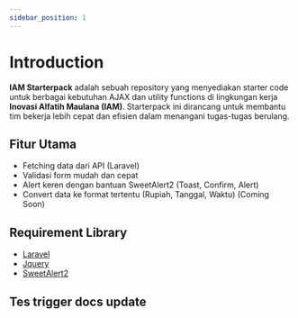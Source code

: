 ```yaml
---
sidebar_position: 1
---
```


# Introduction

**IAM Starterpack** adalah sebuah repository yang menyediakan starter code untuk berbagai kebutuhan AJAX dan utility functions di lingkungan kerja **Inovasi Alfatih Maulana (IAM)**. Starterpack ini dirancang untuk membantu tim bekerja lebih cepat dan efisien dalam menangani tugas-tugas berulang.

## Fitur Utama

- Fetching data dari API (Laravel)
- Validasi form mudah dan cepat
- Alert keren dengan bantuan SweetAlert2 (Toast, Confirm, Alert)
- Convert data ke format tertentu (Rupiah, Tanggal, Waktu) (Coming Soon)

## Requirement Library

- [Laravel](https://laravel.com/)
- [Jquery](https://jquery.com/)
- [SweetAlert2](https://sweetalert2.github.io/)

## Tes trigger docs update
